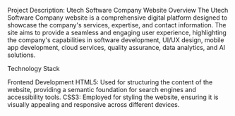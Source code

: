Project Description:
Utech Software Company Website Overview The Utech Software Company website is a comprehensive digital platform designed to showcase the company's services, expertise, and contact information.
The site aims to provide a seamless and engaging user experience,
highlighting the company's capabilities in software development, UI/UX design, mobile app development, cloud services, quality assurance, data analytics, and AI solutions.

Technology Stack

Frontend Development
HTML5: Used for structuring the content of the website, providing a semantic foundation for search engines and accessibility tools.
CSS3: Employed for styling the website, ensuring it is visually appealing and responsive across different devices.
